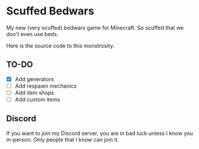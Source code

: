 # Scuffed Bedwars
My new (very scuffed) bedwars game for Minecraft. So scuffed that we don't even use beds.

Here is the source code to this monstrosity.

## TO-DO
 - [X] Add generators
 - [ ] Add respawn mechanics
 - [ ] Add item shops
 - [ ] Add custom items

## Discord
If you want to join my Discord server, you are in bad luck unless I know you in-person. Only people that I know can join it.